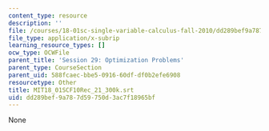 ```yaml
---
content_type: resource
description: ''
file: /courses/18-01sc-single-variable-calculus-fall-2010/dd289bef9a787d59750d3ac7f18965bf_MIT18_01SCF10Rec_21_300k.srt
file_type: application/x-subrip
learning_resource_types: []
ocw_type: OCWFile
parent_title: 'Session 29: Optimization Problems'
parent_type: CourseSection
parent_uid: 588fcaec-bbe5-0916-60df-df0b2efe6908
resourcetype: Other
title: MIT18_01SCF10Rec_21_300k.srt
uid: dd289bef-9a78-7d59-750d-3ac7f18965bf
---
```

None

